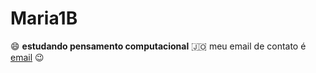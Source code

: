 # Maria1B
😄 **estudando pensamento computacional**
🇯🇴  meu email de contato é [email](maria.spaziani@escola.pr.gov.br)
😉
